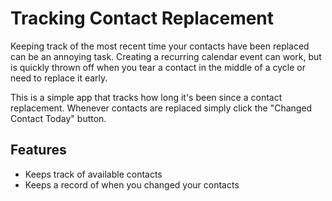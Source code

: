 # Tracking Contact Replacement

Keeping track of the most recent time your contacts have been replaced can be an annoying task. Creating a recurring calendar event can work, but is quickly thrown off when you tear a contact in the middle of a cycle or need to replace it early.

This is a simple app that tracks how long it's been since a contact replacement. Whenever contacts are replaced simply click the "Changed Contact Today" button.

## Features
- Keeps track of available contacts
- Keeps a record of when you changed your contacts
